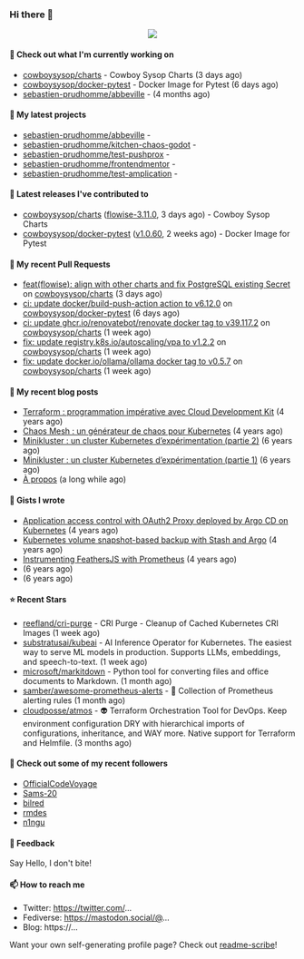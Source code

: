 ### Hi there 👋

<p align="center"><img src="https://github-readme-stats.vercel.app/api?username=sebastien-prudhomme&show_icons=true&locale=en"/></p>

#### 👷 Check out what I'm currently working on

- [cowboysysop/charts](https://github.com/cowboysysop/charts) - Cowboy Sysop Charts (3 days ago)
- [cowboysysop/docker-pytest](https://github.com/cowboysysop/docker-pytest) - Docker Image for Pytest (6 days ago)
- [sebastien-prudhomme/abbeville](https://github.com/sebastien-prudhomme/abbeville) -  (4 months ago)

#### 🌱 My latest projects

- [sebastien-prudhomme/abbeville](https://github.com/sebastien-prudhomme/abbeville) - 
- [sebastien-prudhomme/kitchen-chaos-godot](https://github.com/sebastien-prudhomme/kitchen-chaos-godot) - 
- [sebastien-prudhomme/test-pushprox](https://github.com/sebastien-prudhomme/test-pushprox) - 
- [sebastien-prudhomme/frontendmentor](https://github.com/sebastien-prudhomme/frontendmentor) - 
- [sebastien-prudhomme/test-amplication](https://github.com/sebastien-prudhomme/test-amplication) - 

#### 🔭 Latest releases I've contributed to

- [cowboysysop/charts](https://github.com/cowboysysop/charts) ([flowise-3.11.0](https://github.com/cowboysysop/charts/releases/tag/flowise-3.11.0), 3 days ago) - Cowboy Sysop Charts
- [cowboysysop/docker-pytest](https://github.com/cowboysysop/docker-pytest) ([v1.0.60](https://github.com/cowboysysop/docker-pytest/releases/tag/v1.0.60), 2 weeks ago) - Docker Image for Pytest

#### 🔨 My recent Pull Requests

- [feat(flowise): align with other charts and fix PostgreSQL existing Secret](https://github.com/cowboysysop/charts/pull/816) on [cowboysysop/charts](https://github.com/cowboysysop/charts) (3 days ago)
- [ci: update docker/build-push-action action to v6.12.0](https://github.com/cowboysysop/docker-pytest/pull/452) on [cowboysysop/docker-pytest](https://github.com/cowboysysop/docker-pytest) (6 days ago)
- [ci: update ghcr.io/renovatebot/renovate docker tag to v39.117.2](https://github.com/cowboysysop/charts/pull/813) on [cowboysysop/charts](https://github.com/cowboysysop/charts) (1 week ago)
- [fix: update registry.k8s.io/autoscaling/vpa to v1.2.2](https://github.com/cowboysysop/charts/pull/812) on [cowboysysop/charts](https://github.com/cowboysysop/charts) (1 week ago)
- [fix: update docker.io/ollama/ollama docker tag to v0.5.7](https://github.com/cowboysysop/charts/pull/811) on [cowboysysop/charts](https://github.com/cowboysysop/charts) (1 week ago)

#### 📜 My recent blog posts

- [Terraform : programmation impérative avec Cloud Development Kit](https://www.cowboysysop.com/post/terraform-programmation-imperative-avec-cloud-development-kit/) (4 years ago)
- [Chaos Mesh : un générateur de chaos pour Kubernetes](https://www.cowboysysop.com/post/chaos-mesh-un-generateur-de-chaos-pour-kubernetes/) (4 years ago)
- [Minikluster : un cluster Kubernetes d’expérimentation (partie 2)](https://www.cowboysysop.com/post/minikluster-un-cluster-kubernetes-d-experimentation-partie-2/) (6 years ago)
- [Minikluster : un cluster Kubernetes d’expérimentation (partie 1)](https://www.cowboysysop.com/post/minikluster-un-cluster-kubernetes-d-experimentation-partie-1/) (6 years ago)
- [À propos](https://www.cowboysysop.com/page/a-propos/) (a long while ago)

#### 📓 Gists I wrote

- [Application access control with OAuth2 Proxy deployed by Argo CD on Kubernetes](https://gist.github.com/c90af146c465305087d5f5a55990ca71) (4 years ago)
- [Kubernetes volume snapshot-based backup with Stash and Argo](https://gist.github.com/c53e870dc6b4987fefa4c36ea9f1187c) (4 years ago)
- [Instrumenting FeathersJS with Prometheus](https://gist.github.com/93ab307c8c03a9c5fdb1ff728f413855) (4 years ago)
- [](https://gist.github.com/9827398f4f792569e56351ac56e80b80) (6 years ago)
- [](https://gist.github.com/064f0ea019c9ff37b71ebc023c0a0c6b) (6 years ago)

#### ⭐ Recent Stars

- [reefland/cri-purge](https://github.com/reefland/cri-purge) - CRI Purge - Cleanup of Cached Kubernetes CRI Images (1 week ago)
- [substratusai/kubeai](https://github.com/substratusai/kubeai) - AI Inference Operator for Kubernetes. The easiest way to serve ML models in production. Supports LLMs, embeddings, and speech-to-text. (1 week ago)
- [microsoft/markitdown](https://github.com/microsoft/markitdown) - Python tool for converting files and office documents to Markdown. (1 month ago)
- [samber/awesome-prometheus-alerts](https://github.com/samber/awesome-prometheus-alerts) - 🚨 Collection of Prometheus alerting rules (1 month ago)
- [cloudposse/atmos](https://github.com/cloudposse/atmos) - 👽 Terraform Orchestration Tool for DevOps. Keep environment configuration DRY with hierarchical imports of configurations, inheritance, and WAY more. Native support for Terraform and Helmfile. (3 months ago)

#### 👯 Check out some of my recent followers

- [OfficialCodeVoyage](https://github.com/OfficialCodeVoyage)
- [Sams-20](https://github.com/Sams-20)
- [bilred](https://github.com/bilred)
- [rmdes](https://github.com/rmdes)
- [n1ngu](https://github.com/n1ngu)

#### 💬 Feedback

Say Hello, I don't bite!

#### 📫 How to reach me

- Twitter: https://twitter.com/...
- Fediverse: https://mastodon.social/@...
- Blog: https://...

Want your own self-generating profile page? Check out [readme-scribe](https://github.com/muesli/readme-scribe)!
